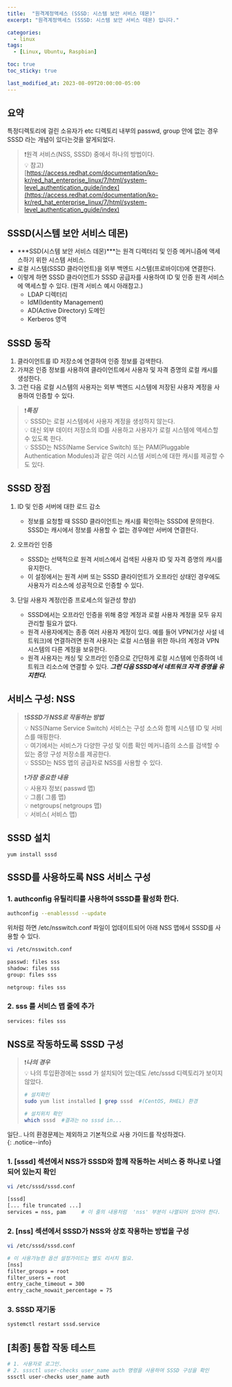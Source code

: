 ```yaml
---
title:  "원격계정액세스 (SSSD: 시스템 보안 서비스 데몬)"
excerpt: "원격계정액세스 (SSSD: 시스템 보안 서비스 데몬) 입니다."

categories:
  - linux
tags:
  - [Linux, Ubuntu, Raspbian]

toc: true
toc_sticky: true

last_modified_at: 2023-08-09T20:00:00-05:00
---
```


## 요약
특정디렉토리에 걸린 소유자가 etc 디렉토리 내부의 passwd, group 안에 없는 경우 SSSD 라는 개념이 있다는것을 알게되었다.  

> ❗원격 서비스(NSS, SSSD) 중에서 하나의 방법이다.  
> 💡 참고)  
> [https://access.redhat.com/documentation/ko-kr/red_hat_enterprise_linux/7/html/system-level_authentication_guide/index](https://access.redhat.com/documentation/ko-kr/red_hat_enterprise_linux/7/html/system-level_authentication_guide/index)


## SSSD(시스템 보안 서비스 데몬)  
- ***SSD(시스템 보안 서비스 데몬)***는 원격 디렉터리 및 인증 메커니즘에 액세스하기 위한 시스템 서비스. 
- 로컬 시스템(SSSD 클라이언트)을 외부 백엔드 시스템(프로바이더)에 연결한다. 
- 이렇게 하면 SSSD 클라이언트가 SSSD 공급자를 사용하여 ID 및 인증 원격 서비스에 액세스할 수 있다. (원격 서비스 예시 아래참고.)
    - LDAP 디렉터리
    - IdM(Identity Management)
    - AD(Active Directory) 도메인 
    - Kerberos 영역



## SSSD 동작
1. 클라이언트를 ID 저장소에 연결하여 인증 정보를 검색한다.  
2. 가져온 인증 정보를 사용하여 클라이언트에서 사용자 및 자격 증명의 로컬 캐시를 생성한다.  
3. 그런 다음 로컬 시스템의 사용자는 외부 백엔드 시스템에 저장된 사용자 계정을 사용하여 인증할 수 있다.  
  
> ❗***특징***  
> 💡 SSSD는 로컬 시스템에서 사용자 계정을 생성하지 않는다.  
> 💡 대신 외부 데이터 저장소의 ID를 사용하고 사용자가 로컬 시스템에 액세스할 수 있도록 한다.  
> 💡 SSSD는 NSS(Name Service Switch) 또는 PAM(Pluggable Authentication Modules)과 같은 여러 시스템 서비스에 대한 캐시를 제공할 수도 있다.  



## SSSD 장점
1. ID 및 인증 서버에 대한 로드 감소
    - 정보를 요청할 때 SSSD 클라이언트는 캐시를 확인하는 SSSD에 문의한다. SSSD는 캐시에서 정보를 사용할 수 없는 경우에만 서버에 연결한다.

2. 오프라인 인증
    - SSSD는 선택적으로 원격 서비스에서 검색된 사용자 ID 및 자격 증명의 캐시를 유지한다. 
    - 이 설정에서는 원격 서버 또는 SSSD 클라이언트가 오프라인 상태인 경우에도 사용자가 리소스에 성공적으로 인증할 수 있다. 

3. 단일 사용자 계정(인증 프로세스의 일관성 향상)  
    - SSSD에서는 오프라인 인증을 위해 중앙 계정과 로컬 사용자 계정을 모두 유지 관리할 필요가 없다.
    - 원격 사용자에게는 종종 여러 사용자 계정이 있다. 예를 들어 VPN(가상 사설 네트워크)에 연결하려면 원격 사용자는 로컬 시스템을 위한 하나의 계정과 VPN 시스템의 다른 계정을 보유한다.
    - 원격 사용자는 캐싱 및 오프라인 인증으로 간단하게 로컬 시스템에 인증하여 네트워크 리소스에 연결할 수 있다. ***그런 다음 SSSD에서 네트워크 자격 증명을 유지한다.***



## 서비스 구성: NSS
> ❗***SSSD가 NSS로 작동하는 방법***  
> 💡 NSS(Name Service Switch) 서비스는 구성 소스와 함께 시스템 ID 및 서비스를 매핑한다.  
> 💡 여기에서는 서비스가 다양한 구성 및 이름 확인 메커니즘의 소스를 검색할 수 있는 중앙 구성 저장소를 제공한다.  
> 💡 SSSD는 NSS 맵의 공급자로 NSS를 사용할 수 있다.  
>   
> ❗***가장 중요한 내용***  
> 💡 사용자 정보( passwd 맵)  
> 💡 그룹( 그룹 맵)  
> 💡 netgroups( netgroups 맵)  
> 💡 서비스( 서비스 맵)  
  

    
## SSSD 설치

```
yum install sssd
```
  
## SSSD를 사용하도록 NSS 서비스 구성
### 1. authconfig 유틸리티를 사용하여 SSSD를 활성화 한다.

```bash
authconfig --enablesssd --update
```

위처럼 하면 /etc/nsswitch.conf 파일이 업데이트되어 아래 NSS 맵에서 SSSD를 사용할 수 있다.

```bash
vi /etc/nsswitch.conf 

passwd: files sss 
shadow: files sss 
group: files sss 

netgroup: files sss
```

### 2. sss 를 서비스 맵 줄에 추가

```bash
services: files sss
```


## NSS로 작동하도록 SSSD 구성
> ❗***나의 경우***  
> 💡 나의 투입환경에는 sssd 가 설치되어 있는데도 /etc/sssd 디렉토리가 보이지 않았다.
>   
> ```bash
> # 설치확인
> sudo yum list installed | grep sssd  #(CentOS, RHEL) 환경
> 
> # 설치위치 확인
> which sssd  #결과는 no sssd in...
> 
> ```
  
일단.. 나의 환경문제는 제외하고 기본적으로 사용 가이드를 작성하겠다.  
{: .notice--info}

  
  
### 1. [sssd] 섹션에서 NSS가 SSSD와 함께 작동하는 서비스 중 하나로 나열되어 있는지 확인

```bash
vi /etc/sssd/sssd.conf

[sssd] 
[... file truncated ...] 
services = nss, pam     # 이 줄의 내용처럼  'nss' 부분이 나열되어 있어야 한다.

```


### 2. [nss] 섹션에서 SSSD가 NSS와 상호 작용하는 방법을 구성

```bash
vi /etc/sssd/sssd.conf

# 이 사용가능한 옵션 설정가이드는 별도 리서치 필요.
[nss] 
filter_groups = root 
filter_users = root 
entry_cache_timeout = 300 
entry_cache_nowait_percentage = 75

```

### 3. SSSD 재기동

```bash
systemctl restart sssd.service

````


## [최종] 통합 작동 테스트

```bash
# 1. 사용자로 로그인. 
# 2. sssctl user-checks user_name auth 명령을 사용하여 SSSD 구성을 확인
sssctl user-checks user_name auth

```

